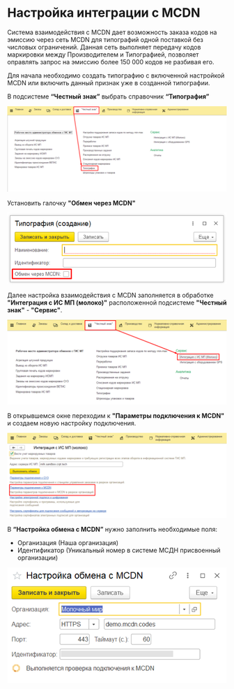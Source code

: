 # Настройка интеграции с MCDN

Система взаимодействия с MCDN дает возможность заказа кодов на эмиссию через сеть MCDN для типографий одной поставкой без числовых ограничений.
Данная сеть выполняет передачу кодов маркировки между Производителем и Типографией, позволяет оправлять запрос на эмиссию более 150 000 кодов не разбивая его. 

Для начала необходимо создать типографию с включенной настройкой MCDN или включить данный признак уже в созданной типографии.

В подсистеме **“Честный знак”** выбрать справочник **“Типография”**

[![08_02_22_0][08_02_22_0]][08_02_22_0]

Установить галочку **"Обмен через MCDN"**

[![08_02_22_1][08_02_22_1]][08_02_22_1]

Далее настройка взаимодействия с MCDN заполняется в обработке **"Интеграция с ИС МП (молоко)"** расположенной подсистеме **"Честный знак"** - **"Сервис"**.

[![08_02_22_2][08_02_22_2]][08_02_22_2]

В открывшемся окне переходим к **"Параметры подключения к MCDN"** и создаем новую настройку подключения.

[![08_02_22_3][08_02_22_3]][08_02_22_3]

В **“Настройка обмена с MCDN”** нужно заполнить необходимые поля:

- Организация (Наша организация)
- Идентификатор (Уникальный номер в системе МСДН присвоенный организации)

[![08_02_22_4][08_02_22_4]][08_02_22_4]

[08_02_22_0]: Integration_with_MCDN.assets/08_02_22_0.png
[08_02_22_1]: Integration_with_MCDN.assets/08_02_22_1.png
[08_02_22_2]: Integration_with_MCDN.assets/08_02_22_2.png
[08_02_22_3]: Integration_with_MCDN.assets/08_02_22_3.png
[08_02_22_4]: Integration_with_MCDN.assets/08_02_22_4.png